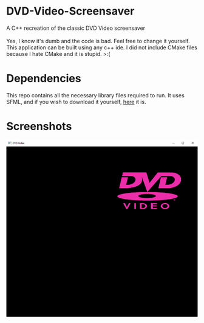 # DVD-Video-Screensaver
A C++ recreation of the classic DVD Video screensaver
<br><br>
Yes, I know it's dumb and the code is bad. Feel free to change it yourself.<br>
This application can be built using any c++ ide. I did not include CMake files because I hate CMake and it is stupid. >:(

# Dependencies
This repo contains all the necessary library files required to run. 
It uses SFML, and if you wish to download it yourself, <a href="https://www.sfml-dev.org/index.php">here</a> it is.

# Screenshots
![Screenshot](https://raw.githubusercontent.com/TruuMoo/DVD-Video-Screensaver/master/img/screenshot.png)
